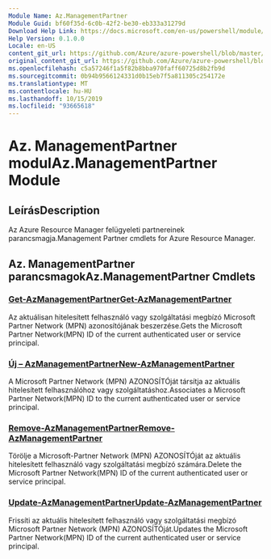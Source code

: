 ```yaml
---
Module Name: Az.ManagementPartner
Module Guid: bf60f35d-6c0b-42f2-be30-eb333a31279d
Download Help Link: https://docs.microsoft.com/en-us/powershell/module/az.managementpartner
Help Version: 0.1.0.0
Locale: en-US
content_git_url: https://github.com/Azure/azure-powershell/blob/master/src/ManagementPartner/ManagementPartner/help/Az.ManagementPartner.md
original_content_git_url: https://github.com/Azure/azure-powershell/blob/master/src/ManagementPartner/ManagementPartner/help/Az.ManagementPartner.md
ms.openlocfilehash: c5a57246f1a5f82b8bba970faff60725d8b2fb9d
ms.sourcegitcommit: 0b94b9566124331d0b15eb7f5a811305c254172e
ms.translationtype: MT
ms.contentlocale: hu-HU
ms.lasthandoff: 10/15/2019
ms.locfileid: "93665618"
---
```

# <span data-ttu-id="2c285-101">Az. ManagementPartner modul</span><span class="sxs-lookup"><span data-stu-id="2c285-101">Az.ManagementPartner Module</span></span>
## <span data-ttu-id="2c285-102">Leírás</span><span class="sxs-lookup"><span data-stu-id="2c285-102">Description</span></span>
<span data-ttu-id="2c285-103">Az Azure Resource Manager felügyeleti partnereinek parancsmagja.</span><span class="sxs-lookup"><span data-stu-id="2c285-103">Management Partner cmdlets for Azure Resource Manager.</span></span>

## <span data-ttu-id="2c285-104">Az. ManagementPartner parancsmagok</span><span class="sxs-lookup"><span data-stu-id="2c285-104">Az.ManagementPartner Cmdlets</span></span>
### [<span data-ttu-id="2c285-105">Get-AzManagementPartner</span><span class="sxs-lookup"><span data-stu-id="2c285-105">Get-AzManagementPartner</span></span>](Get-AzManagementPartner.md)
<span data-ttu-id="2c285-106">Az aktuálisan hitelesített felhasználó vagy szolgáltatási megbízó Microsoft Partner Network (MPN) azonosítójának beszerzése.</span><span class="sxs-lookup"><span data-stu-id="2c285-106">Gets the Microsoft Partner Network(MPN) ID of the current authenticated user or service principal.</span></span> 

### [<span data-ttu-id="2c285-107">Új – AzManagementPartner</span><span class="sxs-lookup"><span data-stu-id="2c285-107">New-AzManagementPartner</span></span>](New-AzManagementPartner.md)
<span data-ttu-id="2c285-108">A Microsoft Partner Network (MPN) AZONOSÍTÓját társítja az aktuális hitelesített felhasználóhoz vagy szolgáltatáshoz.</span><span class="sxs-lookup"><span data-stu-id="2c285-108">Associates a Microsoft Partner Network(MPN) ID to the current authenticated user or service principal.</span></span>

### [<span data-ttu-id="2c285-109">Remove-AzManagementPartner</span><span class="sxs-lookup"><span data-stu-id="2c285-109">Remove-AzManagementPartner</span></span>](Remove-AzManagementPartner.md)
<span data-ttu-id="2c285-110">Törölje a Microsoft-Partner Network (MPN) AZONOSÍTÓját az aktuális hitelesített felhasználó vagy szolgáltatási megbízó számára.</span><span class="sxs-lookup"><span data-stu-id="2c285-110">Delete the Microsoft Partner Network(MPN) ID of the current authenticated user or service principal.</span></span>

### [<span data-ttu-id="2c285-111">Update-AzManagementPartner</span><span class="sxs-lookup"><span data-stu-id="2c285-111">Update-AzManagementPartner</span></span>](Update-AzManagementPartner.md)
<span data-ttu-id="2c285-112">Frissíti az aktuális hitelesített felhasználó vagy szolgáltatási megbízó Microsoft Partner Network (MPN) AZONOSÍTÓját.</span><span class="sxs-lookup"><span data-stu-id="2c285-112">Updates the Microsoft Partner Network(MPN) ID of the current authenticated user or service principal.</span></span>

